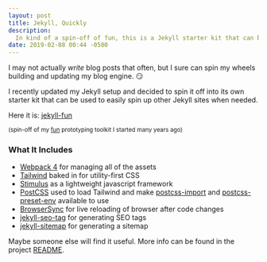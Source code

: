 ```yaml
---
layout: post
title: Jekyll, Quickly
description:
  In kind of a spin-off of fun, this is a Jekyll starter kit that can be used to quickly build out a production-ready Jekyll static site.
date: 2019-02-08 00:44 -0500
---
```


I may not actually _write_ blog posts that often, but I sure can spin my wheels building and updating my blog engine. :smirk: 

I recently updated my Jekyll setup and decided to spin it off into its own starter kit that can be used to easily spin up other Jekyll sites when needed.

Here it is: [jekyll-fun](https://github.com/joeybeninghove/jekyll-fun)

<small class="text-grey">(spin-off of my [fun](https://github.com/joeybeninghove/fun) prototyping toolkit I started many years ago)</small>

### What It Includes
- [Webpack 4](https://webpack.js.org/) for managing all of the assets
- [Tailwind](https://tailwindcss.com/) baked in for utility-first CSS
- [Stimulus](https://stimulusjs.org/) as a lightweight javascript framework
- [PostCSS](https://github.com/postcss/postcss) used to load Tailwind and make [postcss-import](https://github.com/postcss/postcss-import) and [postcss-preset-env](https://github.com/csstools/postcss-preset-env) available to use
- [BrowserSync](https://www.browsersync.io/) for live reloading of browser after code changes
- [jekyll-seo-tag](https://github.com/jekyll/jekyll-seo-tag) for generating SEO tags
- [jekyll-sitemap](https://github.com/jekyll/jekyll-sitemap) for generating a sitemap

Maybe someone else will find it useful.  More info can be found in the project [README](https://github.com/joeybeninghove/jekyll-fun/blob/master/README.md).
